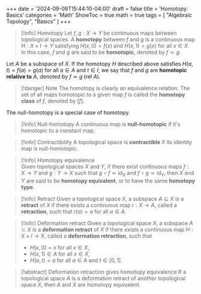 +++
date = '2024-09-09T15:44:10-04:00'
draft = false
title = 'Homotopy: Basics'
categories = 'Math'
ShowToc = true
math = true
tags = [ "Algebraic Topology", "Basics" ]
+++

> [!info] Homotopy
> Let $f,g:X\to Y$ be continuous maps between topological spaces. A **homotopy** between $f$ and $g$ is a continuous map $H:X\times I\to Y$ satisfying $H(x,0)=f(x)$ and $H(x,1)=g(x)$ for all $x\in X$. In this case, $f$ and $g$ are said to be **homotopic**, denoted by $f\simeq g$.

Let $A$ be a subspace of $X$. If the homotopy $H$ described above satisfies $H(a,t)=f(a)=g(a)$ for all $a\in A$ and $t\in I$, we say that $f$ and $g$ are **homotopic relative to** $A$, denoted by $f\simeq g\; (\text{rel }A)$.

> [!danger] Note
> The homotopy is clearly an equivalence relation. The set of all maps homotopic to a given map $f$ is called the **homotopy class** of $f$, denoted by $[f]$.

The null-homotopy is a special case of homotopy.

> [!info] Null-homotopy
> A continuous map is **null-homotopic** if it's homotopic to a constant map.

> [!info] Contractibility
> A topological space is **contractible** if its identity map is null-homotopic.

> [!info] Homotopy equivalence  
> Given topological spaces $X$ and $Y$, if there exist continuous maps $f:X\to Y$ and $g:Y\to X$ such that  $g\circ f\simeq \text{id}_X$ and $f\circ g\simeq \text{id}_Y$, then $X$ and $Y$ are said to be **homotopy equivalent**, or to have the same **homotopy type**.

> [!info] Retract
> Given a topological space $X$, a subspace $A\subseteq X$ is a **retract** of $X$ if there exists a continuous map $r:X\to A$, called a **retraction**, such that $r(a)=a$ for all $a\in A$.

> [!info] Deformation retract
> Given a topological space $X$, a subspace $A\subset X$ is a **deformation retract** of $X$ if there exists a continuous map $H:X\times I\to X$, called a **deformation retraction**, such that
> - $H(x,0)=x$ for all $x\in X$,
> - $H(x,1)\in A$ for all $x\in X$,
> - $H(a,t)=a$ for all $a\in A$ and $t\in [0,1]$.

> [!abstract] Deformation retraction gives homotopy equivalence
> If a topological space $A$ is a deformation retract of another topological space $X$, then $A$ and $X$ are homotopy equivalent.